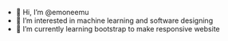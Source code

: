 - 👋 Hi, I’m @emoneemu
- 👀 I’m interested in machine learning and software designing 
- 🌱 I’m currently learning bootstrap to make responsive website

<!---
emoneemu/emoneemu is a ✨ special ✨ repository because its `README.md` (this file) appears on your GitHub profile.
You can click the Preview link to take a look at your changes.
--->
